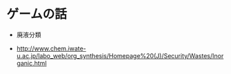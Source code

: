

# ゲームの話
- 廃液分類

- http://www.chem.iwate-u.ac.jp/labo_web/org_synthesis/Homepage%20(J)/Security/Wastes/Inorganic.html


